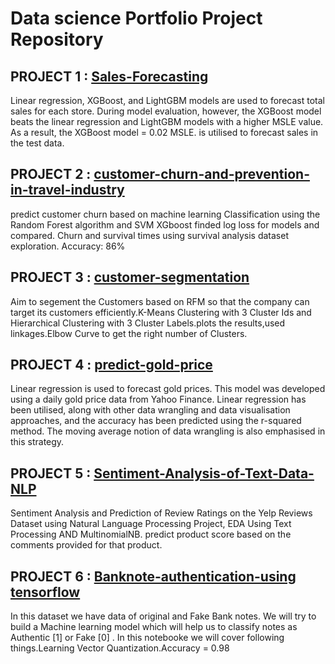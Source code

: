 # Data science Portfolio Project Repository
## PROJECT 1 : [Sales-Forecasting](https://github.com/nitinsoni1/Portfolio/blob/main/Machine%20Learning%20Projects/forecasting-of-sales-data.ipynb)
Linear regression, XGBoost, and LightGBM models are used to forecast total sales for each store. During model evaluation, however, the XGBoost model beats the linear regression and LightGBM models with a higher MSLE value. As a result, the XGBoost model = 0.02 MSLE. is utilised to forecast sales in the test data.
## PROJECT 2 : [customer-churn-and-prevention-in-travel-industry](https://github.com/nitinsoni1/Portfolio/blob/main/Machine%20Learning%20Projects/customer-churn-and-prevention-in-travel-industry.ipynb)
predict customer churn based on machine learning Classification using
the Random Forest algorithm and SVM XGboost finded log loss for models and compared. Churn and survival times using survival analysis dataset exploration. Accuracy: 86%
## PROJECT 3 : [customer-segmentation](https://github.com/nitinsoni1/Portfolio/blob/main/Machine%20Learning%20Projects/customer-segmentation.ipynb)
Aim to segement the Customers based on RFM so that the company can target its customers efficiently.K-Means Clustering with 3 Cluster Ids and Hierarchical Clustering with 3 Cluster Labels.plots the results,used linkages.Elbow Curve to get the right number of Clusters.
## PROJECT 4 : [predict-gold-price](https://github.com/nitinsoni1/Portfolio/blob/main/Machine%20Learning%20Projects/predict-gold-price.ipynb)
Linear regression is used to forecast gold prices. This model was developed using a daily gold price data from Yahoo Finance. Linear regression has been utilised, along with other data wrangling and data visualisation approaches, and the accuracy has been predicted using the r-squared method. The moving average notion of data wrangling is also emphasised in this strategy.
## PROJECT 5 : [Sentiment-Analysis-of-Text-Data-NLP](https://github.com/nitinsoni1/Portfolio/blob/main/NLP%20Projects/%20nlp-project.ipynb)
Sentiment Analysis and Prediction of Review Ratings on the Yelp Reviews Dataset using Natural Language Processing Project, EDA Using Text Processing AND MultinomialNB. predict product score based on the comments provided for that product.
## PROJECT 6 : [Banknote-authentication-using tensorflow](https://github.com/nitinsoni1/Portfolio/blob/main/Deep%20Learning/banknote-authentication-tensorflow.ipynb)
In this dataset we have data of original and Fake Bank notes. We will try to build a Machine learning model which will help us to classify notes as Authentic [1] or Fake [0] . In this notebooke we will cover following things.Learning Vector Quantization.Accuracy = 0.98
<!---
nitinsoni1/nitinsoni1 is a ✨ special ✨ repository because its `README.md` (this file) appears on your GitHub profile.
You can click the Preview link to take a look at your changes.
--->
